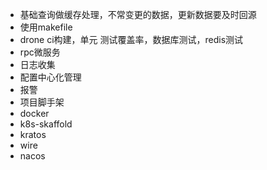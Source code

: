 - 基础查询做缓存处理，不常变更的数据，更新数据要及时回源
- 使用makefile
- drone ci构建，单元 测试覆盖率，数据库测试，redis测试
- rpc微服务
- 日志收集
- 配置中心化管理
- 报警
- 项目脚手架
- docker
- k8s-skaffold
- kratos
- wire
- nacos